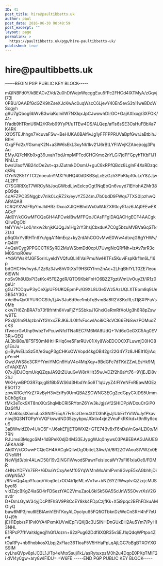 ```yaml
---
ID: 41
post_title: hire@paultibbetts.uk
author: paul
post_date: 2016-06-30 00:48:59
post_excerpt: ""
layout: page
permalink: >
  https://paultibbetts.uk/pgp/hire-paultibbetts-uk/
published: true
---
```

<h1>hire@paultibbetts.uk</h1>
-----BEGIN PGP PUBLIC KEY BLOCK-----

mQINBFd0Y/kBEACvZVd/2u0hDtWejnWqcggEuu5fPc2FHCd4IXTMyA/zGqvjI73I
0PBU/QAAEfGdGZK9hZseXJcKwAc0uqWscC6LjevY40En5evS3t/l1weBDoWScgyh
g9U7gQbog6bWvB3wiaKqInilW7NXlqxJpCJwowhDIrGC+GajAXIxxg/3XFOK/41r
IYadb9hTRmU6M2/KRvb99YyPf/u1TEw4DS/ALQep/af1s6sSE3OsHuFBbXa7K4RK
XfO5TEJhhgn7VcuvaFSw+BeHUKA0BAlfivJg1yFFFPPRUVaBpfGwrJaBtbihJBhH
OxgFFd2x/fGsmqK2N+a3lW6sEkL3oyNk1kv21J6rBtLYFIWvjKZAbejrojg3PqAu
EMyJQ7cNKb0xg39uvahTbdJrnpMPTcdCHGKmo2nYLGl7jdPFGpyhTKbFlJ1NhLLz
bwsUlaofViB24dOe2ut+qzJZutmkDOsmU+guC8xRPfQBdz8LgInF4XaRDzqcqk9q
GYnN2K51YTCt2noeutnYMXfYdHQ40dDKBSqLcEzGzh3PbKkpf0uLcY8ZJjw4L2PT
C7SGRRIXqT7WRCyNtJoqGWbdLjwEelcpOgt1NqEbQn6vuyd7IEHohAZMr38pQ9de
4dAFZPC35Nggbv7nIk0LqRZ2k/eyvYZ524mJ7b0bdD9FWqs7TXS0IpzhwQARAQAB
tCRQYXVsIFRpYmJldHRzIDxoaXJlQHBhdWx0aWJiZXR0cy51az6JAj0EEwEKACcF
Ald0Y/kCGwMFCQeGH4AFCwkIBwMFFQoJCAsFFgIDAQACHgECF4AACgkQllwDgObi
teIYYw/+Lo0/mxw2knjkKJQgJa1Hg2rY3hsjCbxduA7C0g5bzuMVBVaGqSTkZLtd
p5qOlxYvIRHTn6Yu/gqA1NmEqz+ky2rdAhCOOvMwE0Ww4dtxvjG8gYHWv/nQ4llY
4yQaVCyg9PPGCCTKSyRD2MuWSbmDd0cpU7UwgNcQRfNh+lzAv7srR3cM0SmxR0ew
+YdAYWsKfJGF5orIrLyeIdYVQfuQLl4lVaiPmuNwHlTFs5KuviFspKkf1m6L/16p
bdGHCHwfwydJ12z6z3Jw8hV0tXsT9HSGYfrmZnAc+2LhqBhfYLT0ZE7leou6lSWN
noSv9h8UBxPi3stKc45FEZgdR/QTO9KbkFnHO6BZ27gztWmUvOuyZf/iR1z0geUr
gGJ7fCOqwP3yCeXjpUF9UKQEpmPv/G9XL8U3e5Wz5AzUQLXTEbm8q9Ue3B54Y3Gx
xVei8wQx0fYUROCSth/Lj4v3Ju6d9oe1mbTqBvmBa8R2VSKcRLsTlj8XPFaVs0Mb
ckw7H6ZnBRA7b73f8frhth8VvaFjZYSSbksJ1GhxiOeRmRfXoUg3h6R8pZsww9TE
PSxIj01m9UqzbniYfGVxxZRJK6JL0hfvFocwlAo8iCRcVCl66ENi8wzPOMudZcKS
iTwecrGvUhp9wbzTvPcuwNfcITNaREC7M6MA8UdQ+1Vd6cGeGXC5Ag0EV3Rj+QEQ
AL3bl98s/8F5F50mNHtHRHq6ve5FarRUv01IXy8WoEDOOCXFLuwnjD0HO8g1EsJu
g+ByAvELbSz5X/eGugP3gCHKxOWVopd4kgOB42gr22G4Y7z8JHEIt10jrAqpYemH
GwzUWS8c3CRYfYmiYMCn9HuV4c4MqXqy+9BdGFc7dTKdZZwLEsHk9Mjd1VAjXEW/
07xJjiDJOqmU/qQZqaJA92tZUuuGvW8rXHt35wJvDZf2h6aYt76+9YjEJEI8v2hJ
WKHywBPO3R7qxjgl81Bb5WS6d3HbdYn5o9T1qUyyZ4lFlYeNFvREawMGEzE5O1T2
zpwXRGeYKrZ7XvByH3ivErIFy0UmQBAZSGWNG3EGg2edGpyCXiDS5UmmbCh8gKzu
fMk3eTok9XT8mXKxShqMbCRI5RYtmZ6Yw3kJgjsVf2SHIDPpWDxuCrGlP0DaG1fU
zlMa63qslXamuLo3SNIfF/5qA7FrhczDem4GfD3hKjyJjIUbErfYii1WuJyfPkav
nIwjBQ3NTOPpYxVQFkswdND35zyybpx/JGnlx4xjn2VnuFkRKikd+t9n9ly6cquS
3aBWwldZ0v4Ui/C6F+/J6skEFjjETQWXlZ+GTE74Bv8xT6hDaVnGs4LZi0o/M7RN
RJUmsi3MqgoSM+1dBPeK0djD4M33EJypgWJq0nyws03PABEBAAGJAiUEGAEKAA8F
Ald0Y/kCGwwFCQeGH4AACgkQllwDgObiteL3Aw//d/8R2ZGVAouStVWZx0EONoWH
NeWljd3/pir4ALwD50/19v2iNGI1WwodSPawrFeisIecaWY7sFl61xIaOe9/FDMR
4HNxYDFYn7ER+/6DxaYrCxyAeMf05YqWMmMxAmIPvm9GvpE5xAGbhhjDidWpN5A7
/8NmQg4qpYfuaqVVoq0eLrOO4b1jeMLnVoTw+bNZ6YZfWwplviQZzcjcMJSbyof8
vldZzjcBKgZ4iaSD4rFDSeztYAC2VmuZaoL6kiSk5GA5SdJnW5SOvvrXsV2Gsvdr
D+DmLGyaV34yjDcPIfFhSV9P8CcEY8kk4FDpCzjfKk+X5i9pqc2BFhFDkuAMOIyQ
baw8MP3jmu6IEBIAmh1EhTKoyALOyoIyu65FQfiOTbknDzWoCnSRH4hF7eUU+j9h
jEH1Dpb/sP1PvI0YA4PxmKUVwiEpF/QXjBc3USINHDnGUxEH2Au5Ym7/PyHI3NHL
E1RPcP7fhVaitklgeqj1hGfUozrn+62zPug62Ddf8XQR35vSEJ1qQdqWPtpo4Ze8
tOaRPy+nb9hobkosXLbpj2xFIac36TloaF5V5HHaPpLqAjLGC7bBgBTXOYXOSSIM
cyLhsQVpv8pIJC2L1J/Tp4eMtoSsuji1kL/asRytuxpzM0h2u4DqpE0PXpTMlF2i
dVl4y0gw+ary8wIFlDU=
=W6FE
-----END PGP PUBLIC KEY BLOCK-----